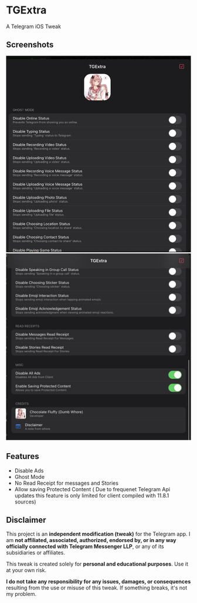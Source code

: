 # TGExtra
A Telegram iOS Tweak

## Screenshots

![Screenshot 1](./screenshot1.png)
![Screenshot 2](./screenshot2.png)

## Features

- Disable Ads
- Ghost Mode
- No Read Receipt for messages and Stories
- Allow saving Protected Content ( Due to frequenet Telegram Api updates this feature is only limited for client compiled with 11.8.1 sources)


## Disclaimer

This project is an **independent modification (tweak)** for the Telegram app. I am **not affiliated, associated, authorized, endorsed by, or in any way officially connected with Telegram Messenger LLP**, or any of its subsidiaries or affiliates. 

This tweak is created solely for **personal and educational purposes**. Use it at your own risk.

**I do not take any responsibility for any issues, damages, or consequences** resulting from the use or misuse of this tweak. If something breaks, it's not my problem.
